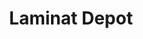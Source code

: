 ---
title: "Laminat Depot"
url: /muelheim-an-der-ruhr/laminat-depot-friedrich-ebert-strasse/
shop: Fußböden
---